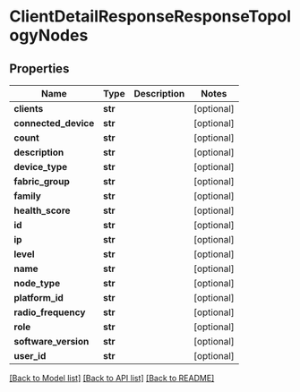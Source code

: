 # ClientDetailResponseResponseTopologyNodes

## Properties
Name | Type | Description | Notes
------------ | ------------- | ------------- | -------------
**clients** | **str** |  | [optional] 
**connected_device** | **str** |  | [optional] 
**count** | **str** |  | [optional] 
**description** | **str** |  | [optional] 
**device_type** | **str** |  | [optional] 
**fabric_group** | **str** |  | [optional] 
**family** | **str** |  | [optional] 
**health_score** | **str** |  | [optional] 
**id** | **str** |  | [optional] 
**ip** | **str** |  | [optional] 
**level** | **str** |  | [optional] 
**name** | **str** |  | [optional] 
**node_type** | **str** |  | [optional] 
**platform_id** | **str** |  | [optional] 
**radio_frequency** | **str** |  | [optional] 
**role** | **str** |  | [optional] 
**software_version** | **str** |  | [optional] 
**user_id** | **str** |  | [optional] 

[[Back to Model list]](../README.md#documentation-for-models) [[Back to API list]](../README.md#documentation-for-api-endpoints) [[Back to README]](../README.md)


